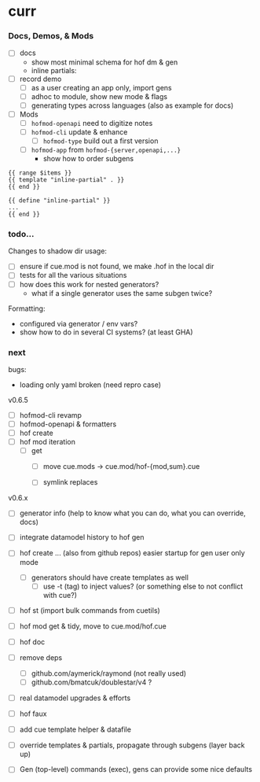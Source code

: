 # curr

### Docs, Demos, & Mods

- [ ] docs
	- show most minimal schema for hof dm & gen
	- inline partials:
- [ ] record demo
	- [ ] as a user creating an app only, import gens
  - [ ] adhoc to module, show new mode & flags
  - [ ] generating types across languages (also as example for docs)
- [ ] Mods
  - [ ] `hofmod-openapi` need to digitize notes
  - [ ] `hofmod-cli` update & enhance
	- [ ] `hofmod-type` build out a first version
  - [ ] `hofmod-app` from `hofmod-{server,openapi,...}`
	  - show how to order subgens

```
{{ range $items }}
{{ template "inline-partial" . }}
{{ end }}

{{ define "inline-partial" }}
...
{{ end }}
```

### todo...


Changes to shadow dir usage:

- [ ] ensure if cue.mod is not found, we make .hof in the local dir
- [ ] tests for all the various situations
- [ ] how does this work for nested generators?
  - what if a single generator uses the same subgen twice?


Formatting:

- configured via generator / env vars?
- show how to do in several CI systems? (at least GHA)




### next

bugs:

- loading only yaml broken (need repro case)

v0.6.5

- [ ] hofmod-cli revamp
- [ ] hofmod-openapi & formatters
- [ ] hof create
- [ ] hof mod iteration
  - [ ] get
	- [ ] move cue.mods -> cue.mod/hof-{mod,sum}.cue
	- [ ] symlink replaces


v0.6.x



- [ ] generator info (help to know what you can do, what you can override, docs)
- [ ] integrate datamodel history to hof gen
- [ ] hof create ... (also from github repos) easier startup for gen user only mode
  - [ ] generators should have create templates as well
	- [ ] use -t (tag) to inject values? (or something else to not conflict with cue?)
- [ ] hof st (import bulk commands from cuetils)
- [ ] hof mod get & tidy, move to cue.mod/hof.cue
- [ ] hof doc
- [ ] remove deps
	- [ ] github.com/aymerick/raymond (not really used)
	- [ ] github.com/bmatcuk/doublestar/v4 ?

- [ ] real datamodel upgrades & efforts
- [ ] hof faux
- [ ] add cue template helper & datafile
- [ ] override templates & partials, propagate through subgens (layer back up)
- [ ] Gen (top-level) commands (exec), gens can provide some nice defaults


